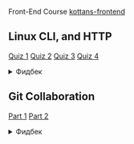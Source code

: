 Front-End Course [kottans-frontend](https://github.com/kottans/frontend/blob/2022_UA/contents.md)
## Linux CLI, and HTTP
[Quiz 1](https://github.com/prev1ew/kottans-frontend/blob/main/task_linux_cli/q1.png)
[Quiz 2](https://github.com/prev1ew/kottans-frontend/blob/main/task_linux_cli/q2.png)
[Quiz 3](https://github.com/prev1ew/kottans-frontend/blob/main/task_linux_cli/q3.png)
[Quiz 4](https://github.com/prev1ew/kottans-frontend/blob/main/task_linux_cli/q4.png)
<details>
<summary>Фидбек</summary>
  <details>
    <summary>Что узнал нового</summary>
    Узнал про некие команды линукса, которые мне никогда не нужны были
    Ознакомился как в различных библиотеках юзать HTTP
  </details>

  <details>
    <summary>Что удивило</summary>
    Если мы проходим эти команды линукса то вероятнее всего они каким-то образом мне понадобятся в прохождении курса целиком
  </details>

  <details>
    <summary>Что планирую использовать</summary>
    Http requests with React, по линухе врядли чтото с нового материала нужно будет при повседневном использовании линукса (там все-таки DE обычно ставят что бы не юзать эти команды)
  </details>
</details>

## Git Collaboration
[Part 1](https://github.com/prev1ew/kottans-frontend/blob/main/task_git_collaboration/p1.png)
[Part 2](https://github.com/prev1ew/kottans-frontend/blob/main/task_git_collaboration/p2.png)
<details>
<summary>Фидбек</summary>
  <details>
    <summary>Что узнал нового</summary>
    Гит оказывается многофункциональный
  </details>

  <details>
    <summary>Что удивило</summary>
    Пройденный функционал про разработке соло врядли както будет полезен (т.е. и при прохождении этого курса вполне вероятно тоже)
  </details>

  <details>
    <summary>Что планирую использовать</summary>
    Пока соло разрабатываю - нечего, при командной работе крайне редко но все-же нужно будет использовать пройденное
  </details>
</details>
